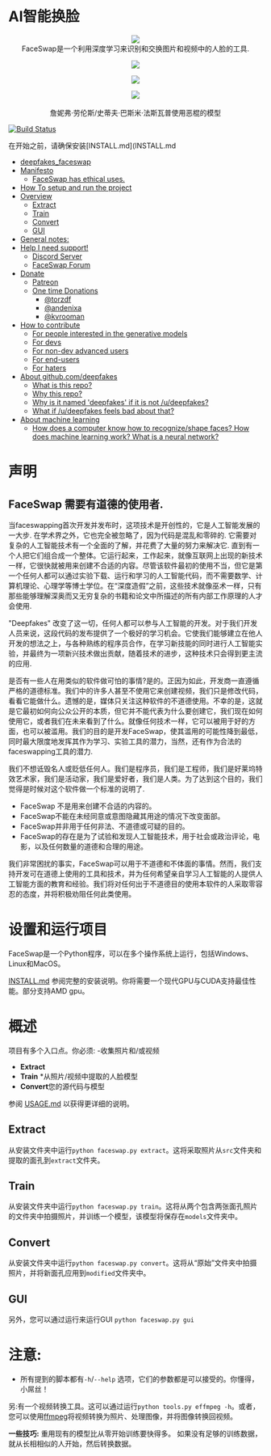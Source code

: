 # AI智能换脸
<p align="center">
  <a href="https://faceswap.dev"><img src="https://i.imgur.com/zHvjHnb.png"></img></a>
<br />FaceSwap是一个利用深度学习来识别和交换图片和视频中的人脸的工具.
</p>
<p align="center">
<img src = "https://i.imgur.com/nWHFLDf.jpg"></img>
</p>

<p align="center">
<a href="https://www.patreon.com/bePatron?u=23238350"><img src="https://c5.patreon.com/external/logo/become_a_patron_button.png"></img></a>
</p>
<p align="center">
  <a href="https://www.youtube.com/watch?v=r1jng79a5xc"><img src="https://img.youtube.com/vi/r1jng79a5xc/0.jpg"></img></a>
<br /><br />詹妮弗·劳伦斯/史蒂夫·巴斯米·法斯瓦普使用恶棍的模型
</p>

[![Build Status](https://travis-ci.org/deepfakes/faceswap.svg?branch=master)](https://travis-ci.org/deepfakes/faceswap)

在开始之前，请确保安装[INSTALL.md](INSTALL.md

- [deepfakes_faceswap](#deepfakesfaceswap)
- [Manifesto](#manifesto)
  - [FaceSwap has ethical uses.](#faceswap-has-ethical-uses)
- [How To setup and run the project](#how-to-setup-and-run-the-project)
- [Overview](#overview)
  - [Extract](#extract)
  - [Train](#train)
  - [Convert](#convert)
  - [GUI](#gui)
- [General notes:](#general-notes)
- [Help I need support!](#help-i-need-support)
  - [Discord Server](#discord-server)
  - [FaceSwap Forum](#faceswap-forum)
- [Donate](#donate)
  - [Patreon](#patreon)
  - [One time Donations](#one-time-donations)
    - [@torzdf](#torzdf)
    - [@andenixa](#andenixa)
    - [@kvrooman](#kvrooman)
- [How to contribute](#how-to-contribute)
  - [For people interested in the generative models](#for-people-interested-in-the-generative-models)
  - [For devs](#for-devs)
  - [For non-dev advanced users](#for-non-dev-advanced-users)
  - [For end-users](#for-end-users)
  - [For haters](#for-haters)
- [About github.com/deepfakes](#about-githubcomdeepfakes)
  - [What is this repo?](#what-is-this-repo)
  - [Why this repo?](#why-this-repo)
  - [Why is it named 'deepfakes' if it is not /u/deepfakes?](#why-is-it-named-deepfakes-if-it-is-not-udeepfakes)
  - [What if /u/deepfakes feels bad about that?](#what-if-udeepfakes-feels-bad-about-that)
- [About machine learning](#about-machine-learning)
  - [How does a computer know how to recognize/shape faces? How does machine learning work? What is a neural network?](#how-does-a-computer-know-how-to-recognizeshape-faces-how-does-machine-learning-work-what-is-a-neural-network)

# 声明

## FaceSwap 需要有道德的使用者.

当faceswapping首次开发并发布时，这项技术是开创性的，它是人工智能发展的一大步. 在学术界之外，它也完全被忽略了，因为代码是混乱和零碎的. 它需要对复杂的人工智能技术有一个全面的了解，并花费了大量的努力来解决它. 直到有一个人把它们组合成一个整体。它运行起来，工作起来，就像互联网上出现的新技术一样，它很快就被用来创建不合适的内容。尽管该软件最初的使用不当，但它是第一个任何人都可以通过实验下载、运行和学习的人工智能代码，而不需要数学、计算机理论、心理学等博士学位。在“深度造假”之前，这些技术就像巫术一样，只有那些能够理解深奥而又无穷复杂的书籍和论文中所描述的所有内部工作原理的人才会使用.

"Deepfakes" 改变了这一切，任何人都可以参与人工智能的开发。对于我们开发人员来说，这段代码的发布提供了一个极好的学习机会。它使我们能够建立在他人开发的想法之上，与各种熟练的程序员合作，在学习新技能的同时进行人工智能实验，并最终为一项新兴技术做出贡献，随着技术的进步，这种技术只会得到更主流的应用.

是否有一些人在用类似的软件做可怕的事情?是的。正因为如此，开发商一直遵循严格的道德标准。我们中的许多人甚至不使用它来创建视频，我们只是修改代码，看看它能做什么。遗憾的是，媒体只关注这种软件的不道德使用。不幸的是，这就是它最初如何向公众公开的本质，但它并不能代表为什么要创建它，我们现在如何使用它，或者我们在未来看到了什么。就像任何技术一样，它可以被用于好的方面，也可以被滥用。我们的目的是开发FaceSwap，使其滥用的可能性降到最低，同时最大限度地发挥其作为学习、实验工具的潜力，当然，还有作为合法的faceswapping工具的潜力.

我们不想诋毁名人或贬低任何人。我们是程序员，我们是工程师，我们是好莱坞特效艺术家，我们是活动家，我们是爱好者，我们是人类。为了达到这个目的，我们觉得是时候对这个软件做一个标准的说明了.

- FaceSwap 不是用来创建不合适的内容的。
- FaceSwap不能在未经同意或意图隐藏其用途的情况下改变面部。
- FaceSwap并非用于任何非法、不道德或可疑的目的。
- FaceSwap的存在是为了试验和发现人工智能技术，用于社会或政治评论，电影，以及任何数量的道德和合理的用途。

我们非常困扰的事实，FaceSwap可以用于不道德和不体面的事情。然而，我们支持开发可在道德上使用的工具和技术，并为任何希望亲自学习人工智能的人提供人工智能方面的教育和经验。我们将对任何出于不道德目的使用本软件的人采取零容忍的态度，并将积极劝阻任何此类使用。

# 设置和运行项目
FaceSwap是一个Python程序，可以在多个操作系统上运行，包括Windows、Linux和MacOS。

[INSTALL.md](INSTALL.md) 参阅完整的安装说明。你将需要一个现代GPU与CUDA支持最佳性能。部分支持AMD gpu。

# 概述
项目有多个入口点。你必须:
-收集照片和/或视频
- **Extract**
- **Train** *从照片/视频中提取的人脸模型
- **Convert**您的源代码与模型


参阅 [USAGE.md](USAGE.md) 以获得更详细的说明。

## Extract
从安装文件夹中运行`python faceswap.py extract`。这将采取照片从`src`文件夹和提取的面孔到`extract`文件夹。

## Train
从安装文件夹中运行`python faceswap.py train`。这将从两个包含两张面孔照片的文件夹中拍摄照片，并训练一个模型，该模型将保存在`models`文件夹中。

## Convert
从安装文件夹中运行`python faceswap.py convert`。这将从“原始”文件夹中拍摄照片，并将新面孔应用到`modified`文件夹中。

## GUI
另外，您可以通过运行来运行GUI `python faceswap.py gui`

# 注意:
- 所有提到的脚本都有`-h`/`--help` 选项，它们的参数都是可以接受的。你懂得，小屌丝！

另:有一个视频转换工具。这可以通过运行`python tools.py effmpeg -h`。或者，您可以使用[ffmpeg](https://www.ffmpeg.org)将视频转换为照片、处理图像，并将图像转换回视频。


**一些技巧:**
重用现有的模型比从零开始训练要快得多。
如果没有足够的训练数据，就从长相相似的人开始，然后转换数据。

